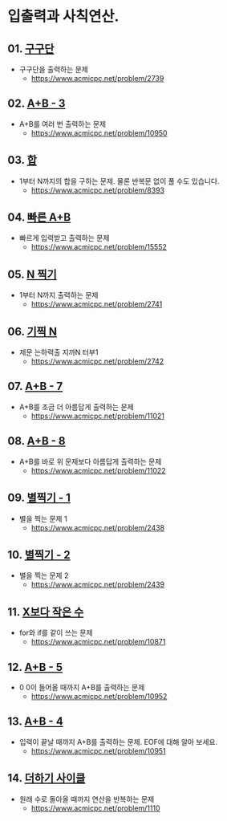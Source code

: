 # 입출력과 사칙연산.

## 01. [구구단](02739.py)
 - 구구단을 출력하는 문제
   - https://www.acmicpc.net/problem/2739
## 02. [A+B - 3](10950.py)
 - A+B를 여러 번 출력하는 문제
   - https://www.acmicpc.net/problem/10950
## 03. [합](08393.py)
 - 1부터 N까지의 합을 구하는 문제. 물론 반복문 없이 풀 수도 있습니다.
   - https://www.acmicpc.net/problem/8393
## 04. [빠른 A+B](15552.py)
 - 빠르게 입력받고 출력하는 문제
   - https://www.acmicpc.net/problem/15552
## 05. [N 찍기](02741.py)
 - 1부터 N까지 출력하는 문제
   - https://www.acmicpc.net/problem/2741
## 06. [기찍 N](02742.py)
 - 제문 는하력출 지까N 터부1
   - https://www.acmicpc.net/problem/2742
## 07. [A+B - 7](11021.py)
 - A+B를 조금 더 아름답게 출력하는 문제
   - https://www.acmicpc.net/problem/11021
## 08. [A+B - 8](11022.py)
 - A+B를 바로 위 문제보다 아름답게 출력하는 문제
   - https://www.acmicpc.net/problem/11022
## 09. [별찍기 - 1](02438.py)
 - 별을 찍는 문제 1
   - https://www.acmicpc.net/problem/2438
## 10. [별찍기 - 2](02439.py)
 - 별을 찍는 문제 2
   - https://www.acmicpc.net/problem/2439
## 11. [X보다 작은 수](10871.py)
 - for와 if를 같이 쓰는 문제
   - https://www.acmicpc.net/problem/10871
## 12. [A+B - 5](10952.py)
 - 0 0이 들어올 때까지 A+B를 출력하는 문제
   - https://www.acmicpc.net/problem/10952
## 13. [A+B - 4](10951.py)
 - 입력이 끝날 때까지 A+B를 출력하는 문제. EOF에 대해 알아 보세요.
   - https://www.acmicpc.net/problem/10951
## 14. [더하기 사이클](01110.py)
 - 원래 수로 돌아올 때까지 연산을 반복하는 문제
   - https://www.acmicpc.net/problem/1110